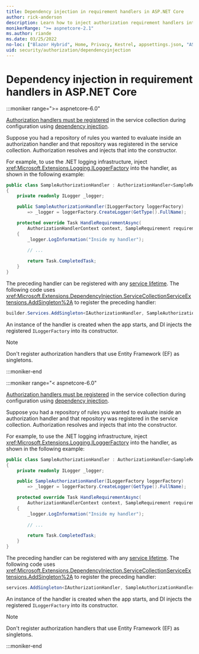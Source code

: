 ```yaml
---
title: Dependency injection in requirement handlers in ASP.NET Core
author: rick-anderson
description: Learn how to inject authorization requirement handlers into an ASP.NET Core app using dependency injection.
monikerRange: ">= aspnetcore-2.1"
ms.author: riande
ms.date: 03/25/2022
no-loc: ["Blazor Hybrid", Home, Privacy, Kestrel, appsettings.json, "ASP.NET Core Identity", cookie, Cookie, Blazor, "Blazor Server", "Blazor WebAssembly", "Identity", "Let's Encrypt", Razor, SignalR]
uid: security/authorization/dependencyinjection
---
```

# Dependency injection in requirement handlers in ASP.NET Core

:::moniker range=">= aspnetcore-6.0"

[Authorization handlers must be registered](xref:security/authorization/policies#security-authorization-policies-based-handler-registration) in the service collection during configuration using [dependency injection](xref:fundamentals/dependency-injection).

Suppose you had a repository of rules you wanted to evaluate inside an authorization handler and that repository was registered in the service collection. Authorization resolves and injects that into the constructor.

For example, to use the .NET logging infrastructure, inject <xref:Microsoft.Extensions.Logging.ILoggerFactory> into the handler, as shown in the following example:

```csharp
public class SampleAuthorizationHandler : AuthorizationHandler<SampleRequirement>
{
    private readonly ILogger _logger;

    public SampleAuthorizationHandler(ILoggerFactory loggerFactory)
        => _logger = loggerFactory.CreateLogger(GetType().FullName);

    protected override Task HandleRequirementAsync(
        AuthorizationHandlerContext context, SampleRequirement requirement)
    {
        _logger.LogInformation("Inside my handler");
        
        // ...

        return Task.CompletedTask;
    }
}
```

The preceding handler can be registered with any [service lifetime](/dotnet/core/extensions/dependency-injection#service-lifetimes). The following code uses <xref:Microsoft.Extensions.DependencyInjection.ServiceCollectionServiceExtensions.AddSingleton%2A> to register the preceding handler:

```csharp
builder.Services.AddSingleton<IAuthorizationHandler, SampleAuthorizationHandler>();
```

An instance of the handler is created when the app starts, and DI injects the registered `ILoggerFactory` into its constructor.

> [!NOTE]
> Don't register authorization handlers that use Entity Framework (EF) as singletons.

:::moniker-end

:::moniker range="< aspnetcore-6.0"

[Authorization handlers must be registered](xref:security/authorization/policies#security-authorization-policies-based-handler-registration) in the service collection during configuration using [dependency injection](xref:fundamentals/dependency-injection).

Suppose you had a repository of rules you wanted to evaluate inside an authorization handler and that repository was registered in the service collection. Authorization resolves and injects that into the constructor.

For example, to use the .NET logging infrastructure, inject <xref:Microsoft.Extensions.Logging.ILoggerFactory> into the handler, as shown in the following example:

```csharp
public class SampleAuthorizationHandler : AuthorizationHandler<SampleRequirement>
{
    private readonly ILogger _logger;

    public SampleAuthorizationHandler(ILoggerFactory loggerFactory)
        => _logger = loggerFactory.CreateLogger(GetType().FullName);

    protected override Task HandleRequirementAsync(
        AuthorizationHandlerContext context, SampleRequirement requirement)
    {
        _logger.LogInformation("Inside my handler");
        
        // ...

        return Task.CompletedTask;
    }
}
```

The preceding handler can be registered with any [service lifetime](/dotnet/core/extensions/dependency-injection#service-lifetimes). The following code uses <xref:Microsoft.Extensions.DependencyInjection.ServiceCollectionServiceExtensions.AddSingleton%2A> to register the preceding handler:

```csharp
services.AddSingleton<IAuthorizationHandler, SampleAuthorizationHandler>();
```

An instance of the handler is created when the app starts, and DI injects the registered `ILoggerFactory` into its constructor.

> [!NOTE]
> Don't register authorization handlers that use Entity Framework (EF) as singletons.

:::moniker-end
